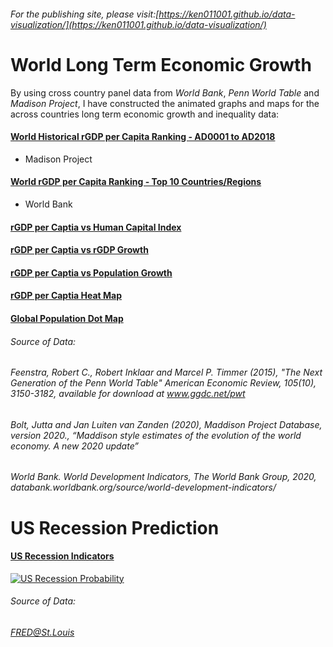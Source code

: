 ###### For the publishing site, please visit:[https://ken011001.github.io/data-visualization/](https://ken011001.github.io/data-visualization/)

# World Long Term Economic Growth

By using cross country panel data from *World Bank*, *Penn World Table* and *Madison Project*, I have constructed the animated graphs and maps for the  across countries long term economic growth and inequality data:

#### [World Historical rGDP per Capita Ranking - AD0001 to AD2018](https://ken011001.github.io/data-visualization/html/rGDP%20per%20Capita%20Ranking_MPD2.html)
* Madison Project
#### [World rGDP per Capita Ranking - Top 10 Countries/Regions](https://ken011001.github.io/data-visualization/html/rGDP%20per%20Capita%20Ladder.html)
* World Bank
#### [rGDP per Captia vs Human Capital Index](https://ken011001.github.io/data-visualization/html/PWT.html)

#### [rGDP per Captia vs rGDP Growth](https://ken011001.github.io/data-visualization/html/PWT%20rGDP%20Growth.html)

#### [rGDP per Captia vs Population Growth](https://ken011001.github.io/data-visualization/html/PWT%20Pop%20Growth.html)

#### [rGDP per Captia Heat Map](https://ken011001.github.io/data-visualization/html/Global%20rGDP%20per%20Capita%20Heat%20Map.html)

#### [Global Population Dot Map](https://ken011001.github.io/data-visualization/html/Global%20Pop%20Map.html)

###### Source of Data:
######  *Feenstra, Robert C., Robert Inklaar and Marcel P. Timmer (2015), "The Next Generation of the Penn World Table" American Economic Review, 105(10), 3150-3182, available for download at www.ggdc.net/pwt*
###### *Bolt, Jutta and Jan Luiten van Zanden (2020), Maddison Project Database, version 2020., “Maddison style estimates of the evolution of the world economy. A new 2020 update”*
###### *World Bank. World Development Indicators, The World Bank Group, 2020, databank.worldbank.org/source/world-development-indicators/*

# US Recession Prediction

#### [US Recession Indicators](https://research.stlouisfed.org/dashboard/48606)
[![US Recession Probability](https://mybinder.org/badge_logo.svg)](https://mybinder.org/v2/gh/ken011001/data-visualization/master?urlpath=lab/tree/US%20Recession%20Probability.ipynb)
###### Source of Data: 
###### *FRED@St.Louis*

